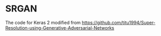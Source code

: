 # SRGAN

The code for Keras 2 modified from https://github.com/titu1994/Super-Resolution-using-Generative-Adversarial-Networks
